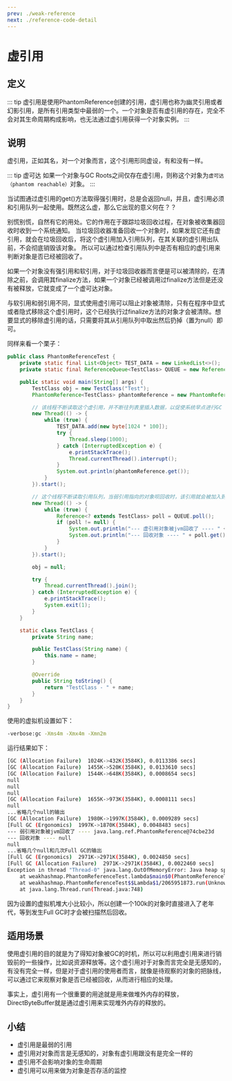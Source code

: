 ```yaml
---
prev: ./weak-reference
next: ./reference-code-detail
---
```


# 虚引用

## 定义

::: tip 
虚引用是使用PhantomReference创建的引用，虚引用也称为幽灵引用或者幻影引用，是所有引用类型中最弱的一个。一个对象是否有虚引用的存在，完全不会对其生命周期构成影响，也无法通过虚引用获得一个对象实例。
:::

## 说明

虚引用，正如其名，对一个对象而言，这个引用形同虚设，有和没有一样。

::: tip 虚可达
如果一个对象与GC Roots之间仅存在虚引用，则称这个对象为`虚可达（phantom reachable）`对象。
:::

当试图通过虚引用的get()方法取得强引用时，总是会返回null，并且，虚引用必须和引用队列一起使用。既然这么虚，那么它出现的意义何在？？

别慌别慌，自然有它的用处。它的作用在于跟踪垃圾回收过程，在对象被收集器回收时收到一个系统通知。 当垃圾回收器准备回收一个对象时，如果发现它还有虚引用，就会在垃圾回收后，将这个虚引用加入引用队列，在其关联的虚引用出队前，不会彻底销毁该对象。 所以可以通过检查引用队列中是否有相应的虚引用来判断对象是否已经被回收了。

如果一个对象没有强引用和软引用，对于垃圾回收器而言便是可以被清除的，在清除之前，会调用其finalize方法，如果一个对象已经被调用过finalize方法但是还没有被释放，它就变成了一个虚可达对象。

与软引用和弱引用不同，显式使用虚引用可以阻止对象被清除，只有在程序中显式或者隐式移除这个虚引用时，这个已经执行过finalize方法的对象才会被清除。想要显式的移除虚引用的话，只需要将其从引用队列中取出然后扔掉（置为null）即可。

同样来看一个栗子：

```java
public class PhantomReferenceTest {
    private static final List<Object> TEST_DATA = new LinkedList<>();
    private static final ReferenceQueue<TestClass> QUEUE = new ReferenceQueue<>();

    public static void main(String[] args) {
        TestClass obj = new TestClass("Test");
        PhantomReference<TestClass> phantomReference = new PhantomReference<>(obj, QUEUE);

        // 该线程不断读取这个虚引用，并不断往列表里插入数据，以促使系统早点进行GC
        new Thread(() -> {
            while (true) {
                TEST_DATA.add(new byte[1024 * 100]);
                try {
                    Thread.sleep(1000);
                } catch (InterruptedException e) {
                    e.printStackTrace();
                    Thread.currentThread().interrupt();
                }
                System.out.println(phantomReference.get());
            }
        }).start();

        // 这个线程不断读取引用队列，当弱引用指向的对象呗回收时，该引用就会被加入到引用队列中
        new Thread(() -> {
            while (true) {
                Reference<? extends TestClass> poll = QUEUE.poll();
                if (poll != null) {
                    System.out.println("--- 虚引用对象被jvm回收了 ---- " + poll);
                    System.out.println("--- 回收对象 ---- " + poll.get());
                }
            }
        }).start();

        obj = null;

        try {
            Thread.currentThread().join();
        } catch (InterruptedException e) {
            e.printStackTrace();
            System.exit(1);
        }
    }

    static class TestClass {
        private String name;

        public TestClass(String name) {
            this.name = name;
        }

        @Override
        public String toString() {
            return "TestClass - " + name;
        }
    }
}
```

使用的虚拟机设置如下：

```bash
-verbose:gc -Xms4m -Xmx4m -Xmn2m
```

运行结果如下：

```bash
[GC (Allocation Failure)  1024K->432K(3584K), 0.0113386 secs]
[GC (Allocation Failure)  1455K->520K(3584K), 0.0133610 secs]
[GC (Allocation Failure)  1544K->648K(3584K), 0.0008654 secs]
null
null
null
[GC (Allocation Failure)  1655K->973K(3584K), 0.0008111 secs]
null
...省略几个null的输出
[GC (Allocation Failure)  1980K->1997K(3584K), 0.0009289 secs]
[Full GC (Ergonomics)  1997K->1870K(3584K), 0.0048483 secs]
--- 弱引用对象被jvm回收了 ---- java.lang.ref.PhantomReference@74cbe23d
--- 回收对象 ---- null
null
...省略几个null和几次Full GC的输出
[Full GC (Ergonomics)  2971K->2971K(3584K), 0.0024850 secs]
[Full GC (Allocation Failure)  2971K->2971K(3584K), 0.0022460 secs]
Exception in thread "Thread-0" java.lang.OutOfMemoryError: Java heap space
	at weakhashmap.PhantomReferenceTest.lambda$main$0(PhantomReferenceTest.java:20)
	at weakhashmap.PhantomReferenceTest$$Lambda$1/2065951873.run(Unknown Source)
	at java.lang.Thread.run(Thread.java:748)
```

因为设置的虚拟机堆大小比较小，所以创建一个100k的对象时直接进入了老年代，等到发生Full GC时才会被扫描然后回收。

## 适用场景

使用虚引用的目的就是为了得知对象被GC的时机，所以可以利用虚引用来进行销毁前的一些操作，比如说资源释放等。这个虚引用对于对象而言完全是无感知的，有没有完全一样，但是对于虚引用的使用者而言，就像是待观察的对象的把脉线，可以通过它来观察对象是否已经被回收，从而进行相应的处理。

事实上，虚引用有一个很重要的用途就是用来做堆外内存的释放，DirectByteBuffer就是通过虚引用来实现堆外内存的释放的。 

## 小结

+ 虚引用是最弱的引用
+ 虚引用对对象而言是无感知的，对象有虚引用跟没有是完全一样的
+ 虚引用不会影响对象的生命周期
+ 虚引用可以用来做为对象是否存活的监控